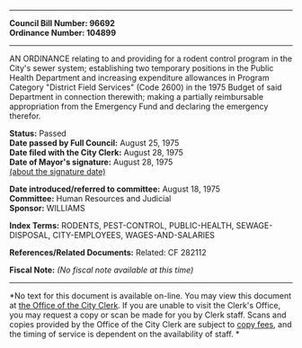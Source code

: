 * * * * *  
  
**Council Bill Number: [](#h0)[](#h2)96692**   
**Ordinance Number: 104899**  
  
* * * * *  
  
AN ORDINANCE relating to and providing for a rodent control program in the City's sewer system; establishing two temporary positions in the Public Health Department and increasing expenditure allowances in Program Category "District Field Services" (Code 2600) in the 1975 Budget of said Department in connection therewith; making a partially reimbursable appropriation from the Emergency Fund and declaring the emergency therefor.  
  
**Status:** Passed   
**Date passed by Full Council:** August 25, 1975   
**Date filed with the City Clerk:** August 28, 1975   
**Date of Mayor's signature:** August 28, 1975   
[(about the signature date)](/~public/approvaldate.htm)   
  
  
**Date introduced/referred to committee:** August 18, 1975   
**Committee:** Human Resources and Judicial   
**Sponsor:** WILLIAMS   
  
**Index Terms:** RODENTS, PEST-CONTROL, PUBLIC-HEALTH, SEWAGE-DISPOSAL, CITY-EMPLOYEES, WAGES-AND-SALARIES  
  
**References/Related Documents:** Related: CF 282112  
  
**Fiscal Note:** *(No fiscal note available at this time)*  
  
* * * * *  
  
*No text for this document is available on-line. You may view this document at [the Office of the City Clerk](http://www.seattle.gov/leg/clerk/contactUs.htm). If you are unable to visit the Clerk's Office, you may request a copy or scan be made for you by Clerk staff. Scans and copies provided by the Office of the City Clerk are subject to [copy fees](http://clerk.seattle.gov/~public/clerkfees.htm), and the timing of service is dependent on the availability of staff. *  
  
  
